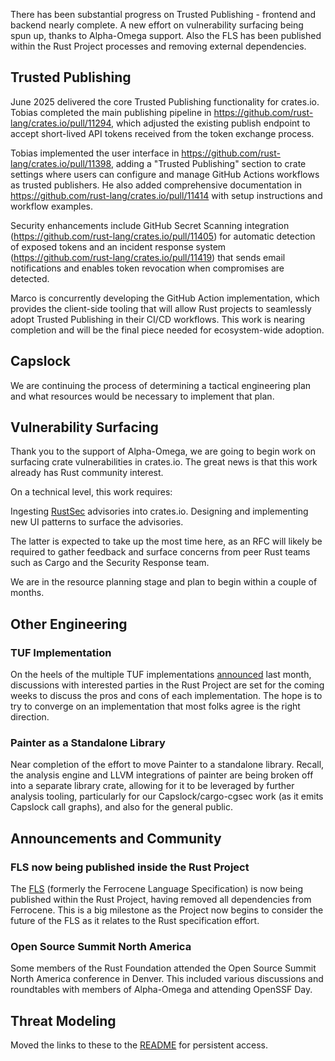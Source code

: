 There has been substantial progress on Trusted Publishing - frontend and backend nearly complete. A new effort on vulnerability surfacing being spun up, thanks to Alpha-Omega support. Also the FLS has been published within the Rust Project processes and removing external dependencies.

## Trusted Publishing

June 2025 delivered the core Trusted Publishing functionality for crates.io. Tobias completed the main publishing pipeline in https://github.com/rust-lang/crates.io/pull/11294, which adjusted the existing publish endpoint to accept short-lived API tokens received from the token exchange process.

Tobias implemented the user interface in https://github.com/rust-lang/crates.io/pull/11398, adding a "Trusted Publishing" section to crate settings where users can configure and manage GitHub Actions workflows as trusted publishers. He also added comprehensive documentation in https://github.com/rust-lang/crates.io/pull/11414 with setup instructions and workflow examples.

Security enhancements include GitHub Secret Scanning integration (https://github.com/rust-lang/crates.io/pull/11405) for automatic detection of exposed tokens and an incident response system (https://github.com/rust-lang/crates.io/pull/11419) that sends email notifications and enables token revocation when compromises are detected.

Marco is concurrently developing the GitHub Action implementation, which provides the client-side tooling that will allow Rust projects to seamlessly adopt Trusted Publishing in their CI/CD workflows. This work is nearing completion and will be the final piece needed for ecosystem-wide adoption.

## Capslock

We are continuing the process of determining a tactical engineering plan and what resources would be necessary to implement that plan.

## Vulnerability Surfacing

Thank you to the support of Alpha-Omega, we are going to begin work on surfacing crate vulnerabilities in crates.io. The great news is that this work already has Rust community interest.

On a technical level, this work requires:

Ingesting [RustSec](https://rustsec.org/) advisories into crates.io.
Designing and implementing new UI patterns to surface the advisories.

The latter is expected to take up the most time here, as an RFC will likely be required to gather feedback and surface concerns from peer Rust teams such as Cargo and the Security Response team.

We are in the resource planning stage and plan to begin within a couple of months.

## Other Engineering

### TUF Implementation

On the heels of the multiple TUF implementations [announced](https://github.com/ossf/alpha-omega/blob/main/alpha/engagements/2025/Rust/update-2025-05.md#tuf-implementation-update) last month, discussions with interested parties in the Rust Project are set for the coming weeks to discuss the pros and cons of each implementation. The hope is to try to converge on an implementation that most folks agree is the right direction.

### Painter as a Standalone Library

Near completion of the effort to move Painter to a standalone library. Recall, the analysis engine and LLVM integrations of painter are being broken off into a separate library crate, allowing for it to be leveraged by further analysis tooling, particularly for our Capslock/cargo-cgsec work (as it emits Capslock call graphs), and also for the general public.

## Announcements and Community

### FLS now being published inside the Rust Project

The [FLS](https://github.com/rust-lang/fls) (formerly the Ferrocene Language Specification) is now being published within the Rust Project, having removed all dependencies from Ferrocene. This is a big milestone as the Project now begins to consider the future of the FLS as it relates to the Rust specification effort.

### Open Source Summit North America

Some members of the Rust Foundation attended the Open Source Summit North America conference in Denver. This included various discussions and roundtables with members of Alpha-Omega and attending OpenSSF Day.

## Threat Modeling

Moved the links to these to the [README](./README.md) for persistent access.